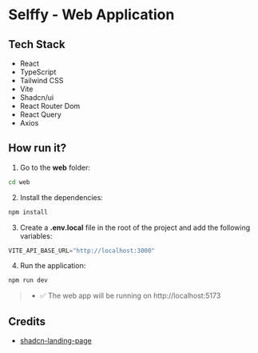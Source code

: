 # Selffy - Web Application

## Tech Stack
- React
- TypeScript
- Tailwind CSS
- Vite
- Shadcn/ui
- React Router Dom
- React Query
- Axios

## How run it?

1. Go to the **web** folder:
```bash
cd web
```

2. Install the dependencies:
```bash
npm install
```

3. Create a **.env.local** file in the root of the project and add the following variables:
```python
VITE_API_BASE_URL="http://localhost:3000"
```

4. Run the application:
```bash
npm run dev
```

> - ✅ The web app will be running on http://localhost:5173

## Credits
- [shadcn-landing-page](https://github.com/leoMirandaa/shadcn-landing-page)